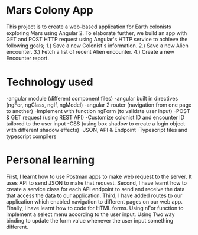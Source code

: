 # Mars Colony App

This project is to create a web-based application for Earth colonists exploring Mars using Angular 2. To elaborate further, we build an app with GET and POST HTTP request using Angular's HTTP service to achieve the following goals; 1.) Save a new Colonist's information. 2.) Save a new Alien encounter. 3.) Fetch a list of recent Alien encounter. 4.) Create a new Encounter report. 


# Technology used

-angular module (different component files)
-angular built in directives (ngFor, ngClass, ngIf, ngModel)
-angular 2 router (navigation from one page to another)
-Implement with function ngForm (to validate user input)
-POST & GET request (using REST API)
-Customize colonist ID and encounter ID tailored to the user input
-CSS (using box shadow to create a login object with different shadow effects)
-JSON, API & Endpoint
-Typescript files and typescript compilers

# Personal learning
First, I learnt how to use Postman apps to make web request to the server. It uses API to send JSON to make that request. Second, I have learnt how to create a service class for each API endpoint to send and receive the data that access the data to our application. Third, I have added routes to our application which enabled navigation to different pages on our web app. Finally, I have learnt how to code for HTML forms. Using nFor function to implement a select menu according to the user input. Using Two way binding to update the form value whenever the user input something different.






